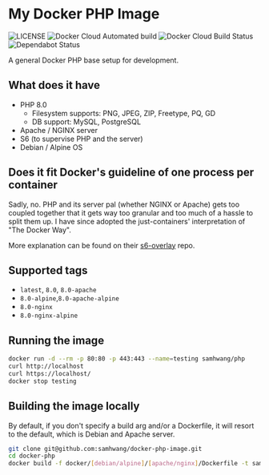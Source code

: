 # My Docker PHP Image

![LICENSE](https://img.shields.io/github/license/samhwang/docker-php-image?style=for-the-badge)
![Docker Cloud Automated build](https://img.shields.io/docker/cloud/automated/samhwang/php?style=for-the-badge)
![Docker Cloud Build Status](https://img.shields.io/docker/cloud/build/samhwang/php?style=for-the-badge)
![Dependabot Status](https://api.dependabot.com/badges/status?host=github&repo=samhwang/docker-php-image)

A general Docker PHP base setup for development.

## What does it have

- PHP 8.0
  - Filesystem supports: PNG, JPEG, ZIP, Freetype, PQ, GD
  - DB support: MySQL, PostgreSQL
- Apache / NGINX server
- S6 (to supervise PHP and the server)
- Debian / Alpine OS

## Does it fit Docker's guideline of one process per container

Sadly, no. PHP and its server pal (whether NGINX or Apache) gets
too coupled together that it gets way too granular and too much of
a hassle to split them up. I have since adopted the just-containers'
interpretation of "The Docker Way".

More explanation can be found on their [s6-overlay](https://github.com/just-containers/s6-overlay#the-docker-way)
repo.

## Supported tags

- `latest`, `8.0`, `8.0-apache`
- `8.0-alpine`,`8.0-apache-alpine`
- `8.0-nginx`
- `8.0-nginx-alpine`

## Running the image

```bash
docker run -d --rm -p 80:80 -p 443:443 --name=testing samhwang/php
curl http://localhost
curl https://localhost/
docker stop testing
```

## Building the image locally

By default, if you don't specify a build arg and/or a Dockerfile, it
will resort to the default, which is Debian and Apache server.

```bash
git clone git@github.com:samhwang/docker-php-image.git
cd docker-php
docker build -f docker/[debian/alpine]/[apache/nginx]/Dockerfile -t samhwang/php .
```
